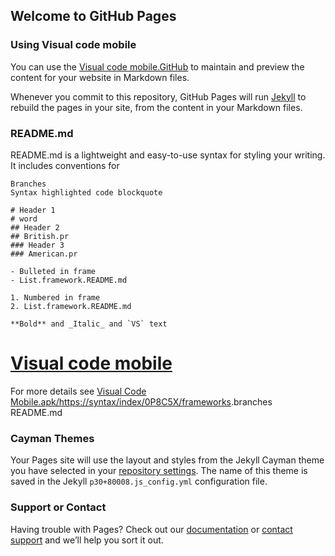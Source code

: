 ## Welcome to GitHub Pages 
### Using Visual code mobile 

You can use the [Visual code mobile.GitHub](https://github.com/FW1342/0.6962.0.003481/code-editor/gh-pages/index.md) to maintain and preview the content for your website in Markdown files.

Whenever you commit to this repository, GitHub Pages will run [Jekyll](https://jekyllrb.com/) to rebuild the pages in your site, from the content in your Markdown files.

### README.md

README.md is a lightweight and easy-to-use syntax for styling your writing. It includes conventions for

```
Branches
Syntax highlighted code blockquote

# Header 1 
# word
## Header 2
## British.pr
### Header 3
### American.pr

- Bulleted in frame 
- List.framework.README.md

1. Numbered in frame 
2. List.framework.README.md

**Bold** and _Italic_ and `VS` text

```






# [Visual code mobile]('['[https://get2clouds.com/FFGXGD32IL](VS)']('[https://get2clouds.com/FFGXGD32IL](src)')')


For more details see [Visual Code Mobile.apk/https://syntax/index/0P8C5X/](root)[frameworks](https://docs.github.com/en-oauth/theme/cayman%Fg2clouds/github/writing-on-github/getting-started-with-writing-and-formatting-on-github/oauth-writing-Github-in-app-exchange-Test-formatting-syntax).branches README.md

### Cayman Themes 

Your Pages site will use the layout and styles from the Jekyll Cayman theme you have selected in your [repository settings](https://github.com/FW1342/0.6962.0.003481/settings/pages/redirected/Branches/README.md). The name of this theme is saved in the Jekyll `p30+80008.js_config.yml` configuration file.

### Support or Contact

Having trouble with Pages? Check out our [documentation](https://docs.github.com/categories/github-pages-basics/) or [contact support](https://support.github.com/contact) and we’ll help you sort it out.
